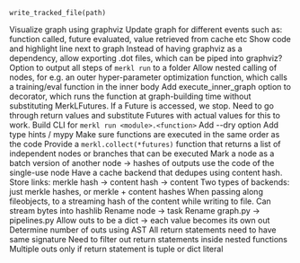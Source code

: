     write_tracked_file(path)
Visualize graph using graphviz
    Update graph for different events such as: function called, future evaluated, value retrieved from cache etc
    Show code and highlight line next to graph
    Instead of having graphviz as a dependency, allow exporting .dot files, which can be piped into graphviz?
    Option to output all steps of `merkl run` to a folder
Allow nested calling of nodes, for e.g. an outer hyper-parameter optimization function, which calls a training/eval function in the inner body
    Add execute_inner_graph option to decorator, which runs the function at graph-building time without substituting
    MerkLFutures. If a Future is accessed, we stop. Need to go through return values and substitute Futures with actual values
    for this to work.
Build CLI for `merkl run <module>.<function>`
    Add --dry option
Add type hints / mypy
Make sure functions are executed in the same order as the code
Provide a `merkl.collect(*futures)` function that returns a list of independent nodes or branches that can be executed
Mark a node as a batch version of another node -> hashes of outputs use the code of the single-use node
Have a cache backend that dedupes using content hash. Store links: merkle hash -> content hash -> content
    Two types of backends: just merkle hashes, or merkle + content hashes
    When passing along fileobjects, to a streaming hash of the content while writing to file. Can stream bytes into hashlib
Rename node -> task
Rename graph.py -> pipelines.py
Allow outs to be a dict -> each value becomes its own out
Determine number of outs using AST
    All return statements need to have same signature
        Need to filter out return statements inside nested functions
    Multiple outs only if return statement is tuple or dict literal
